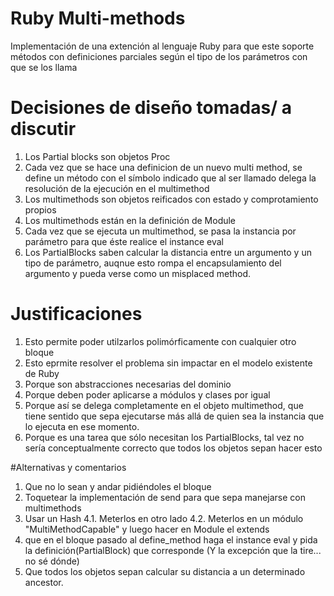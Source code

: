 # Ruby Multi-methods

Implementación de una extención al lenguaje Ruby para que este soporte métodos con definiciones parciales según el tipo de los parámetros con que se los llama

# Decisiones de diseño tomadas/ a discutir

1. Los Partial blocks son objetos Proc 
2. Cada vez que se hace una definicion de un nuevo multi method, se define un método con el símbolo indicado que al ser llamado delega la resolución de la ejecución en el multimethod
3. Los multimethods son objetos reificados con estado y comprotamiento propios
4. Los multimethods están en la definición de Module
5. Cada vez que se ejecuta un multimethod, se pasa la instancia por parámetro para que éste realice el instance eval
6. Los PartialBlocks saben calcular la distancia entre un argumento y un tipo de parámetro, auqnue esto rompa el encapsulamiento del argumento y pueda verse como un misplaced method. 

# Justificaciones

1. Esto permite  poder utilzarlos polimórficamente con cualquier otro bloque
2. Esto eprmite resolver el problema sin impactar en el modelo existente de Ruby
3. Porque son abstracciones necesarias del dominio
4. Porque deben poder aplicarse a módulos y clases por igual
5. Porque así se delega completamente en el objeto multimethod, que tiene sentido que sepa ejecutarse más allá de quien sea la instancia que lo ejecuta en ese momento.
6. Porque es una tarea que sólo necesitan los PartialBlocks, tal vez no sería conceptualmente correcto que todos los objetos sepan hacer esto

#Alternativas y comentarios
1. Que no lo sean y andar pidiéndoles el bloque
2. Toquetear la implementación de send para que sepa manejarse con multimethods
3. Usar un Hash
4.1. Meterlos en otro lado
4.2. Meterlos en un módulo "MultiMethodCapable" y luego hacer en Module el extends
5. que en el bloque pasado al define_method haga el instance eval y pida la definición(PartialBlock) que corresponde (Y la excepción que la tire... no sé dónde)
6. Que todos los objetos sepan calcular su distancia a un determinado ancestor. 


